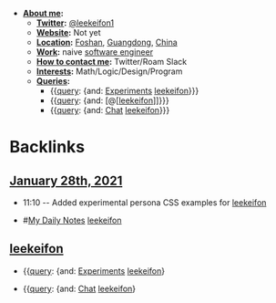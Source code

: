 - **[About me](<About me.md>):**
    - **[Twitter](<Twitter.md>):** [@leekeifon1](https://twitter.com/leekeifon1)
    - **[Website](<Website.md>):** Not yet
    - **[Location](<Location.md>):** [Foshan](<Foshan.md>), [Guangdong](<Guangdong.md>), [China](<China.md>)
    - **[Work](<Work.md>):** naive [software engineer](<software engineer.md>)
    - **[How to contact me](<How to contact me.md>):** Twitter/Roam Slack
    - **[Interests](<Interests.md>):** Math/Logic/Design/Program
    - **[Queries](<Queries.md>):**
        - {{[query](<query.md>): {and: [Experiments](<Experiments.md>) [leekeifon](<leekeifon.md>)}}}
        - {{[query](<query.md>): {and: [@[[leekeifon](<@[[leekeifon.md>)]]}}}
        - {{[query](<query.md>): {and: [Chat](<Chat.md>) [leekeifon](<leekeifon.md>)}}}

# Backlinks
## [January 28th, 2021](<January 28th, 2021.md>)
- 11:10 -- Added experimental persona CSS examples for [leekeifon](<leekeifon.md>)

- #[My Daily Notes](<My Daily Notes.md>) [leekeifon](<leekeifon.md>)

## [leekeifon](<leekeifon.md>)
- {{[query](<query.md>): {and: [Experiments](<Experiments.md>) [leekeifon](<leekeifon.md>)}

- {{[query](<query.md>): {and: [Chat](<Chat.md>) [leekeifon](<leekeifon.md>)}

